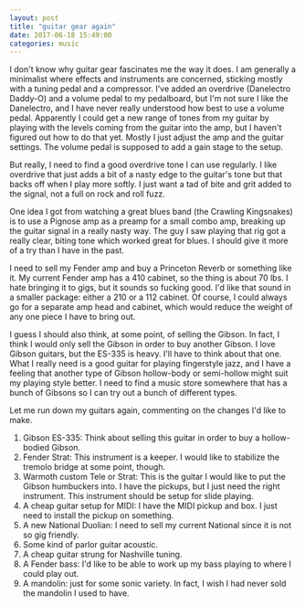 ```yaml
---
layout: post
title: "guitar gear again"
date: 2017-06-18 15:49:00
categories: music
---
```


I don't know why guitar gear fascinates me the way it does. I am generally a minimalist where effects and instruments are concerned, sticking mostly with a tuning pedal and a compressor. I've added an overdrive (Danelectro Daddy-O) and a volume pedal to my pedalboard, but I'm not sure I like the Danelectro, and I have never really understood how best to use a volume pedal. Apparently I could get a new range of tones from my guitar by playing with the levels coming from the guitar into the amp, but I haven't figured out how to do that yet. Mostly I just adjust the amp and the guitar settings. The volume pedal is supposed to add a gain stage to the setup.

But really, I need to find a good overdrive tone I can use regularly. I like overdrive that just adds a bit of a nasty edge to the guitar's tone but that backs off when I play more softly. I just want a tad of bite and grit added to the signal, not a full on rock and roll fuzz.

One idea I got from watching a great blues band (the Crawling Kingsnakes) is to use a Pignose amp as a preamp for a small combo amp, breaking up the guitar signal in a really nasty way. The guy I saw playing that rig got a really clear, biting tone which worked great for blues. I should give it more of a try than I have in the past.

I need to sell my Fender amp and buy a Princeton Reverb or something like it. My current Fender amp has a 410 cabinet, so the thing is about 70 lbs. I hate bringing it to gigs, but it sounds so fucking good. I'd like that sound in a smaller package: either a 210 or a 112 cabinet. Of course, I could always go for a separate amp head and cabinet, which would reduce the weight of any one piece I have to bring out.

I guess I should also think, at some point, of selling the Gibson. In fact, I think I would only sell the Gibson in order to buy another Gibson. I love Gibson guitars, but the ES-335 is heavy. I'll have to think about that one. What I really need is a good guitar for playing fingerstyle jazz, and I have a feeling that another type of Gibson hollow-body or semi-hollow might suit my playing style better. I need to find a music store somewhere that has a bunch of Gibsons so I can try out a bunch of different types.

Let me run down my guitars again, commenting on the changes I'd like to make.

1. Gibson ES-335: Think about selling this guitar in order to buy a hollow-bodied Gibson.
2. Fender Strat: This instrument is a keeper. I would like to stabilize the tremolo bridge at some point, though.
3. Warmoth custom Tele or Strat: This is the guitar I would like to put the Gibson humbuckers into. I have the pickups, but I just need the right instrument. This instrument should be setup for slide playing.
4. A cheap guitar setup for MIDI: I have the MIDI pickup and box. I just need to install the pickup on something.
5. A new National Duolian: I need to sell my current National since it is not so gig friendly.
6. Some kind of parlor guitar acoustic.
7. A cheap guitar strung for Nashville tuning.
8. A Fender bass: I'd like to be able to work up my bass playing to where I could play out.
9. A mandolin: just for some sonic variety. In fact, I wish I had never sold the mandolin I used to have.
